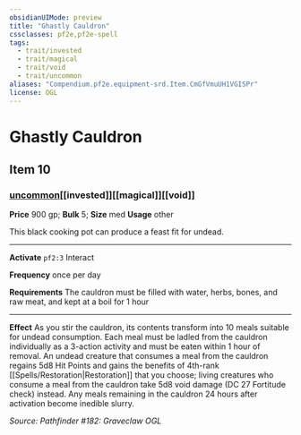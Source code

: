 ```yaml
---
obsidianUIMode: preview
title: "Ghastly Cauldron"
cssclasses: pf2e,pf2e-spell
tags:
  - trait/invested
  - trait/magical
  - trait/void
  - trait/uncommon
aliases: "Compendium.pf2e.equipment-srd.Item.CmGfVmuUH1VGISPr"
license: OGL
---
```

# Ghastly Cauldron
## Item 10
### [uncommon](uncommon "Uncommon Rarity Trait")[[invested]][[magical]][[void]]


**Price** 900 gp; 
**Bulk** 5; **Size** med
**Usage** other

This black cooking pot can produce a feast fit for undead.

* * *

**Activate** `pf2:3` Interact

**Frequency** once per day

**Requirements** The cauldron must be filled with water, herbs, bones, and raw meat, and kept at a boil for 1 hour

* * *

**Effect** As you stir the cauldron, its contents transform into 10 meals suitable for undead consumption. Each meal must be ladled from the cauldron individually as a 3-action activity and must be eaten within 1 hour of removal. An undead creature that consumes a meal from the cauldron regains 5d8 Hit Points and gains the benefits of 4th-rank [[Spells/Restoration|Restoration]] that you choose; living creatures who consume a meal from the cauldron take 5d8 void damage (DC 27 Fortitude check) instead. Any meals remaining in the cauldron 24 hours after activation become inedible slurry.

*Source: Pathfinder #182: Graveclaw*
*OGL*